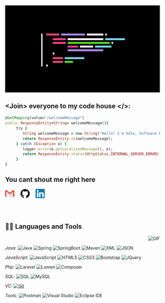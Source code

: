 
![Web-developer](https://github.com/GuerraS/GuerraS/blob/main/morgan-codes-wallpaper.png)
    
## **<**Join**>** everyone to my code house  **</>**:

```ruby
@GetMapping(value="/welcomeMessage")
public ResponseEntity<String> welcomeMessage(){
     try {
        String welcomeMessage = new String("Hello! I'm Edie, Software Engineer. This is my code warehouse you all are welcome.");
        return ResponseEntity.ok(welcomeMessage);
     } catch (Exception e) {
        logger.error(e.getLocalizedMessage(), e);
        return ResponseEntity.status(HttpStatus.INTERNAL_SERVER_ERROR).body("No message for you :p");
     }
}
```


## You cant shout me right here
<p align="left">
    <a href="mailto:eduardooss52@gmail.com"><img src="https://github.com/deut-erium/deut-erium/blob/master/assets/gmail.svg" width="30px" alt="mail"></a> &nbsp; &nbsp;
    <a href="https://github.com/GuerraS"><img src="https://github.com/deut-erium/deut-erium/blob/master/assets/github.svg" width="30px" alt="mail"></a> &nbsp; &nbsp;
    <a href="https://www.linkedin.com/in/oscar-eduardo-guerra-salcedo-a10bb6224/"><img src="https://github.com/deut-erium/deut-erium/blob/master/assets/linkedin.svg" width="30px" alt="LinkedIn"></a> &nbsp; &nbsp;
</p>

<br />
<br />

 
  
## 👨‍💻 Languages and Tools
 <img align="right" alt="GIF" src="https://media1.giphy.com/media/qgQUggAC3Pfv687qPC/giphy.gif?cid=ecf05e47dnjs8y85dia3avqmeesuydvk0rgxfo60abzxwckg&ep=v1_gifs_search&rid=giphy.gif&ct=g" />
<br />

  *Java*: 
  ![Java](https://img.shields.io/badge/Java-orange?style=flat&logo=java&logoColor=white&link=https://github.com/Quananhle/OOP-JAVA-and-Android-App-Developer) 
  ![Spring](https://img.shields.io/badge/-Spring-lightgray?style=flat&logo=spring&link=https://github.com/Quananhle/Java-Web-Developer)
  ![SpringBoot](https://img.shields.io/badge/-Springboot-black?style=flat&logo=springboot&link=https://github.com/Quananhle/Java-Web-Developer)
  ![Maven](https://img.shields.io/badge/Maven-C71A36?style=flat&logo=apache-maven&link=hhttps://github.com/Quananhle/Java-Web-Developer)
  ![XML](https://img.shields.io/badge/-XML-orange?style=flat&logo=xml&link=https://github.com/Quananhle/Java-Web-Developer)
  ![JSON](https://img.shields.io/badge/-JSON-lightgray?style=flat&logo=json&link=https://github.com/Quananhle/Java-Web-Developer)
    
  *JavaScript*: 
  ![JavaScript](https://img.shields.io/badge/-JavaScript-black?style=flat&logo=javascript&link=https://github.com/Quananhle/Front-End-Dev)
  ![HTML5](https://img.shields.io/badge/-HTML5-E34F26?style=flat&logo=html5&logoColor=white&link=https://github.com/Quananhle/Front-End-Dev) 
  ![CSS3](https://img.shields.io/badge/-CSS3-1572B6?style=flat&logo=css3&link=https://github.com/Quananhle/Front-End-Dev)
  ![Bootstrap](https://img.shields.io/badge/-Bootstrap-purple?style=flat&logo=bootstrap&link=https://github.com/Quananhle/Front-End-Dev)
  ![JQuery](https://img.shields.io/badge/-JQuery-blue?style=flat&logo=jquery&link=https://github.com/BRdhanani)

  *Php*: 
  ![Laravel](https://img.shields.io/badge/-Laravel-orange)
  ![Lumen](https://img.shields.io/badge/-Lumen-orange)
  ![Composer](https://img.shields.io/badge/-Composer-black)
  
  *SQL:*
  ![SQL](https://img.shields.io/badge/-SQL-orange?style=flat&logo=sql&link=https://github.com/Quananhle)
  ![MySQL](https://img.shields.io/badge/-MySQL-lightgray?style=flat&logo=mysql&link=https://github.com/Quananhle)

  *VC:*
  [![Git](https://img.shields.io/badge/-Git-black?style=flat&logo=git&link=https://github.com/BRdhanani)](https://github.com/BRdhanani) 

  *Tools:*
   ![Postman](https://img.shields.io/badge/-Postman-orange)
  <img src="https://camo.githubusercontent.com/aeb6fe5d412eb5727883ae3e2e6dfe3038c5e3632a7edd29456be6fdadb4c9f4/68747470733a2f2f696d672e736869656c64732e696f2f62616467652f2d3030374143433f7374796c653d666c6174266c6f676f3d56697375616c2d53747564696f2d436f6465266c6f676f436f6c6f723d7768697465266c696e6b3d68747470733a2f2f6769746875622e636f6d2f5175616e616e686c65" alt="Visual Studio" title="Visual Studio" data-canonical-src="https://img.shields.io/badge/-007ACC?style=flat&amp;logo=Visual-Studio-Code&amp;logoColor=white&amp;link=https://github.com/Quananhle" style="max-width: 100%;">
  <img src="https://camo.githubusercontent.com/028d8816e86f1e1b22acf1e533242bc7b52e38c0269d1163aff5cd2185c53fa1/68747470733a2f2f696d672e736869656c64732e696f2f62616467652f2d6461726b626c75653f7374796c653d666c6174266c6f676f3d45636c697073652d494445266c6f676f436f6c6f723d7768697465266c696e6b3d68747470733a2f2f6769746875622e636f6d2f5175616e616e686c65" alt="Eclipse IDE" title="Eclipse IDE" data-canonical-src="https://img.shields.io/badge/-darkblue?style=flat&amp;logo=Eclipse-IDE&amp;logoColor=white&amp;link=https://github.com/Quananhle" style="max-width: 100%;">

